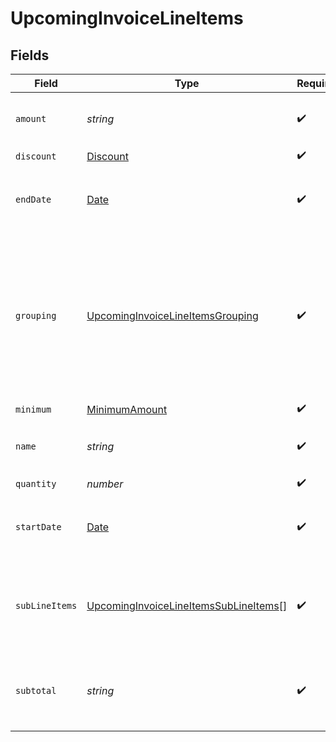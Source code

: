 # UpcomingInvoiceLineItems


## Fields

| Field                                                                                                                                                                                 | Type                                                                                                                                                                                  | Required                                                                                                                                                                              | Description                                                                                                                                                                           | Example                                                                                                                                                                               |
| ------------------------------------------------------------------------------------------------------------------------------------------------------------------------------------- | ------------------------------------------------------------------------------------------------------------------------------------------------------------------------------------- | ------------------------------------------------------------------------------------------------------------------------------------------------------------------------------------- | ------------------------------------------------------------------------------------------------------------------------------------------------------------------------------------- | ------------------------------------------------------------------------------------------------------------------------------------------------------------------------------------- |
| `amount`                                                                                                                                                                              | *string*                                                                                                                                                                              | :heavy_check_mark:                                                                                                                                                                    | The final amount after any discounts or minimums.                                                                                                                                     | 7.00                                                                                                                                                                                  |
| `discount`                                                                                                                                                                            | [Discount](../../models/shared/discount.md)                                                                                                                                           | :heavy_check_mark:                                                                                                                                                                    | N/A                                                                                                                                                                                   |                                                                                                                                                                                       |
| `endDate`                                                                                                                                                                             | [Date](https://developer.mozilla.org/en-US/docs/Web/JavaScript/Reference/Global_Objects/Date)                                                                                         | :heavy_check_mark:                                                                                                                                                                    | The end date of the range of time applied for this line item's price.                                                                                                                 | 2022-02-01T08:00:00+00:00                                                                                                                                                             |
| `grouping`                                                                                                                                                                            | [UpcomingInvoiceLineItemsGrouping](../../models/shared/upcominginvoicelineitemsgrouping.md)                                                                                           | :heavy_check_mark:                                                                                                                                                                    | For configured prices that are split by a grouping key, this will be populated with the key and a value. The `amount` and `subtotal` will be the values for this particular grouping. |                                                                                                                                                                                       |
| `minimum`                                                                                                                                                                             | [MinimumAmount](../../models/shared/minimumamount.md)                                                                                                                                 | :heavy_check_mark:                                                                                                                                                                    | N/A                                                                                                                                                                                   |                                                                                                                                                                                       |
| `name`                                                                                                                                                                                | *string*                                                                                                                                                                              | :heavy_check_mark:                                                                                                                                                                    | The name of the price associated with this line item.                                                                                                                                 | Fixed Fee                                                                                                                                                                             |
| `quantity`                                                                                                                                                                            | *number*                                                                                                                                                                              | :heavy_check_mark:                                                                                                                                                                    | N/A                                                                                                                                                                                   | 1                                                                                                                                                                                     |
| `startDate`                                                                                                                                                                           | [Date](https://developer.mozilla.org/en-US/docs/Web/JavaScript/Reference/Global_Objects/Date)                                                                                         | :heavy_check_mark:                                                                                                                                                                    | The start date of the range of time applied for this line item's price.                                                                                                               | 2022-02-01T08:00:00+00:00                                                                                                                                                             |
| `subLineItems`                                                                                                                                                                        | [UpcomingInvoiceLineItemsSubLineItems](../../models/shared/upcominginvoicelineitemssublineitems.md)[]                                                                                 | :heavy_check_mark:                                                                                                                                                                    | For complex pricing structures, the line item can be broken down further in `sub_line_items`.                                                                                         |                                                                                                                                                                                       |
| `subtotal`                                                                                                                                                                            | *string*                                                                                                                                                                              | :heavy_check_mark:                                                                                                                                                                    | The line amount before any line item-specific discounts or minimums.                                                                                                                  | 9.00                                                                                                                                                                                  |